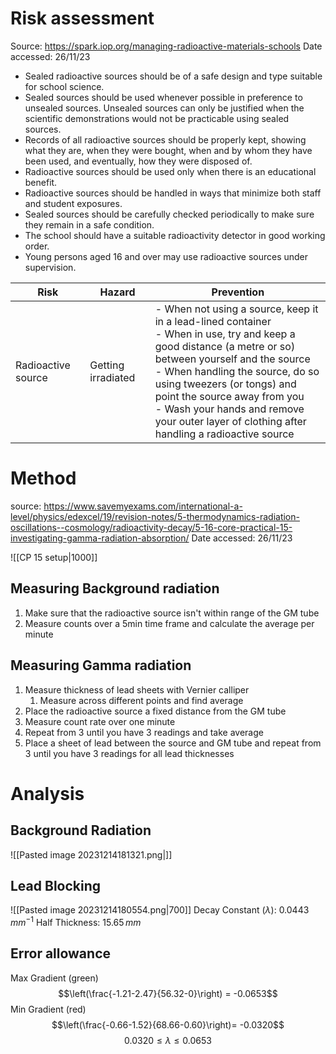 # Risk assessment
Source: https://spark.iop.org/managing-radioactive-materials-schools
Date accessed: 26/11/23

- Sealed radioactive sources should be of a safe design and type suitable for school science.
- Sealed sources should be used whenever possible in preference to unsealed sources. Unsealed sources can only be justified when the scientific demonstrations would not be practicable using sealed sources.
- Records of all radioactive sources should be properly kept, showing what they are, when they were bought, when and by whom they have been used, and eventually, how they were disposed of.
- Radioactive sources should be used only when there is an educational benefit.
- Radioactive sources should be handled in ways that minimize both staff and student exposures.
- Sealed sources should be carefully checked periodically to make sure they remain in a safe condition.
- The school should have a suitable radioactivity detector in good working order.
- Young persons aged 16 and over may use radioactive sources under supervision.

| Risk               | Hazard             | Prevention                                                                                                                                                                                                                                                                                                                                                           |
| ------------------ | ------------------ | -------------------------------------------------------------------------------------------------------------------------------------------------------------------------------------------------------------------------------------------------------------------------------------------------------------------------------------------------------------------- |
| Radioactive source | Getting irradiated | - When not using a source, keep it in a lead-lined container </br>- When in use, try and keep a good distance (a metre or so) between yourself and the source </br>- When handling the source, do so using tweezers (or tongs) and point the source away from you </br>- Wash your hands and remove your outer layer of clothing after handling a radioactive source |

<div style="page-break-after: always;"></div>

# Method
source: https://www.savemyexams.com/international-a-level/physics/edexcel/19/revision-notes/5-thermodynamics-radiation-oscillations--cosmology/radioactivity-decay/5-16-core-practical-15-investigating-gamma-radiation-absorption/
Date accessed: 26/11/23

![[CP 15 setup|1000]]
## Measuring Background radiation
1. Make sure that the radioactive source isn't within range of the GM tube
2. Measure counts over a 5min time frame and calculate the average per minute
## Measuring Gamma radiation
1. Measure thickness of lead sheets with Vernier calliper
	1. Measure across different points and find average
2. Place the radioactive source a fixed distance from the GM tube
3. Measure count rate over one minute
4. Repeat from 3 until you have 3 readings and take average
5. Place a sheet of lead between the source and GM tube and repeat from 3 until you have 3 readings for all lead thicknesses

<div style="page-break-after: always;"></div>

# Analysis
## Background Radiation
![[Pasted image 20231214181321.png|]]

<div style="page-break-after: always;"></div>

## Lead Blocking
![[Pasted image 20231214180554.png|700]]
Decay Constant ($\lambda$): $0.0443 \, mm^{-1}$
Half Thickness: $15.65 \, mm$

<div style="page-break-after: always;"></div>

## Error allowance
Max Gradient (green)
$$\left(\frac{-1.21-2.47}{56.32-0}\right) = -0.0653$$
Min Gradient (red)
$$\left(\frac{-0.66-1.52}{68.66-0.60}\right)= -0.0320$$
$$0.0320\leq \lambda \leq 0.0653$$
